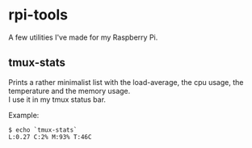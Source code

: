 rpi-tools
=========

A few utilities I've made for my Raspberry Pi.

tmux-stats
----------

Prints a rather minimalist list with the load-average, the cpu usage, the
temperature and the memory usage.  
I use it in my tmux status bar.

Example:

	$ echo `tmux-stats`
	L:0.27 C:2% M:93% T:46C

